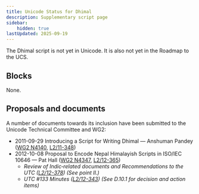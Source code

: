 ```yaml
---
title: Unicode Status for Dhimal
description: Supplementary script page
sidebar:
    hidden: true
lastUpdated: 2025-09-19
---
```


The Dhimal script is not yet in Unicode. It is also not yet in the Roadmap to the UCS.

## Blocks

None.

## Proposals and documents

A number of documents towards its inclusion have been submitted to the Unicode Technical Committee and WG2:
- 2011-09-29 Introducing a Script for Writing Dhimal — Anshuman Pandey ([WG2 N4140](https://www.unicode.org/wg2/docs/n4140.pdf), [L2/11-348](http://www.unicode.org/cgi-bin/GetMatchingDocs.pl?L2/11-348))
- 2012-10-08 Proposal to Encode Nepal Himalayish Scripts in ISO/IEC 10646 — Pat Hall ([WG2 N4347](https://www.unicode.org/wg2/docs/n4347.pdf), [L2/12-365](http://www.unicode.org/cgi-bin/GetMatchingDocs.pl?L2/12-365))
  - _Review of Indic‐related documents and Recommendations to the UTC ([L2/12-378](http://www.unicode.org/cgi-bin/GetMatchingDocs.pl?L2/12-378)) (See point II.)_
  - _UTC #133 Minutes ([L2/12-343](http://www.unicode.org/L2/L2012/12343.htm)) (See D.10.1 for decision and action items)_
